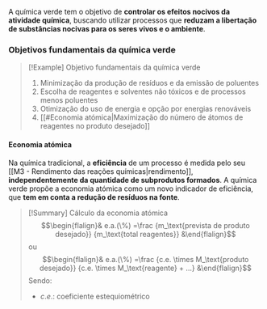 A química verde tem o objetivo de **controlar os efeitos nocivos da atividade química**, buscando utilizar processos que **reduzam a libertação de substâncias nocivas para os seres vivos e o ambiente**.
### Objetivos fundamentais da química verde
>[!Example] Objetivo fundamentais da química verde
>1. Minimização da produção de resíduos e da emissão de poluentes
>2. Escolha de reagentes e solventes não tóxicos e de processos menos poluentes
>3. Otimização do uso de energia e opção por energias renováveis
>4. [[#Economia atómica|Maximização do número de átomos de reagentes no produto desejado]]
#### Economia atómica
Na química tradicional, a **eficiência** de um processo é medida pelo seu [[M3 - Rendimento das reações químicas|rendimento]], **independentemente da quantidade de subprodutos formados**.
A química verde propõe a economia atómica como um novo indicador de eficiência, que **tem em conta a redução de resíduos na fonte**.

>[!Summary] Cálculo da economia atómica
>$$\begin{flalign}& e.a.(\%) =\frac {m_\text{prevista de produto desejado}} {m_\text{total reagentes}} &\end{flalign}$$
>ou
>$$\begin{flalign}& e.a.(\%) =\frac {c.e. \times M_\text{produto desejado}} {c.e. \times M_\text{reagente} + ...} &\end{flalign}$$
>Sendo:
>- $c.e.$: coeficiente estequiométrico

